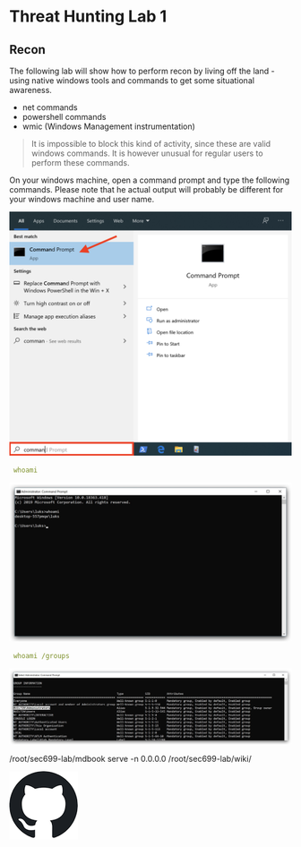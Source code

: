 Threat Hunting Lab 1
====
Recon
------
The following lab will show how to perform recon by living off the land - using native windows tools and commands to get some situational awareness.

- net commands
- powershell commands
- wmic (Windows Management instrumentation)

> It is impossible to block this kind of activity, since these are valid windows commands. It is however unusual for regular users to perform these commands. 

On your windows machine, open a command prompt and type the following commands. Please note that he actual output will probably be different for your windows machine and user name.

![Screenshot command](./1/assets/01-command.png)

```yml
 whoami
```

![Screenshot whoami](./1/assets/02-whoami.jpg)

```yml
 whoami /groups
```
![Screenshot whoamigroups](./1/assets/02-whoamigroups.jpg)


 /root/sec699-lab/mdbook serve -n 0.0.0.0 /root/sec699-lab/wiki/

![Screenshot Github](./1/assets/01-github.png)



